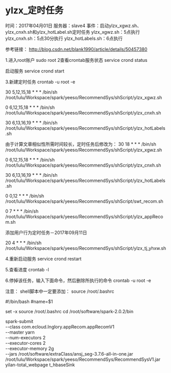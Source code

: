 # ylzx_定时任务

时间：2017年04月01日
服务器：slave4
事件：启动ylzx_xgwz.sh、ylzx_cnxh.sh和ylzx_hotLabel.sh定时任务
      ylzx_xgwz.sh：5点执行
	  ylzx_cnxh.sh：5点30分执行
	  ylzx_hotLabels.sh：6点执行

参考链接：
http://blog.csdn.net/blank1990/article/details/50457380

1.进入root账户
sudo root
2查看crontab服务状态
service crond status

启动服务
service crond start

3.新建定时任务
crontab -u root -e

30 5,12,15,18 * * * /bin/sh /root/lulu/Workspace/spark/yeeso/RecommendSys/shScript/ylzx_xgwz.sh

0 6,12,15,18 * * * /bin/sh /root/lulu/Workspace/spark/yeeso/RecommendSys/shScript/ylzx_cnxh.sh

30 6,13,16,19 * * * /bin/sh /root/lulu/Workspace/spark/yeeso/RecommendSys/shScript/ylzx_hotLabels.sh

由于计算文章相似性所需时间较长，定时任务后修改为：
30 18 * * * /bin/sh /root/lulu/Workspace/spark/yeeso/RecommendSys/shScript/ylzx_xgwz.sh

0 6,12,15,18 * * * /bin/sh /root/lulu/Workspace/spark/yeeso/RecommendSys/shScript/ylzx_cnxh.sh

30 6,13,16,19 * * * /bin/sh /root/lulu/Workspace/spark/yeeso/RecommendSys/shScript/ylzx_hotLabels.sh

0 0,12 * * * /bin/sh /root/lulu/Workspace/spark/yeeso/RecommendSys/shScript/swt_recom.sh

0 7 * * * /bin/sh /root/lulu/Workspace/spark/yeeso/RecommendSys/shScript/ylzx_appRecom.sh

添加用户行为定时任务－2017年09月11日

20 4 * * * /bin/sh /root/lulu/Workspace/spark/yeeso/RecommendSys/shScript/ylzx_tj_yhxw.sh


4.重新启动服务
service crond restart

5.查看进度
crontab -l

6.停掉该任务，输入下面命令，然后删除所执行的命令
crontab -u root -e



注意：
shell脚本中一定要添加：
source /root/.bashrc


#!/bin/bash
#name=$1

set -x
source /root/.bashrc
cd /root/software/spark-2.0.2/bin

spark-submit \
--class com.ecloud.Inglory.appRecom.appRecomV1 \
--master yarn \
--num-executors 2 \
--executor-cores 2 \
--executor-memory 2g \
--jars /root/software/extraClass/ansj_seg-3.7.6-all-in-one.jar \
/root/lulu/Workspace/spark/yeeso/RecommendSys/RecommendSysV1.jar \
yilan-total_webpage t_hbaseSink
